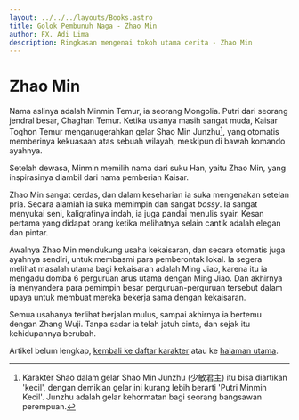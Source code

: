 ```yaml
---
layout: ../../../layouts/Books.astro
title: Golok Pembunuh Naga - Zhao Min
author: FX. Adi Lima
description: Ringkasan mengenai tokoh utama cerita - Zhao Min
---
```


# Zhao Min

Nama aslinya adalah Minmin Temur, ia seorang Mongolia. Putri dari seorang jendral besar, Chaghan Temur. Ketika usianya
masih sangat muda, Kaisar Toghon Temur menganugerahkan gelar Shao Min Junzhu[^shaomin], yang otomatis memberinya kekuasaan atas
sebuah wilayah, meskipun di bawah komando ayahnya.

Setelah dewasa, Minmin memilih nama dari suku Han, yaitu Zhao Min, yang inspirasinya diambil dari nama pemberian Kaisar.


[^shaomin]: Karakter Shao dalam gelar Shao Min Junzhu (少敏君主) itu bisa diartikan 'kecil', dengan demikian gelar ini kurang lebih berarti 'Putri Minmin Kecil'. Junzhu adalah gelar kehormatan bagi seorang bangsawan perempuan.

Zhao Min sangat cerdas, dan dalam keseharian ia suka mengenakan setelan pria. Secara alamiah ia suka memimpin dan sangat
_bossy_. Ia sangat menyukai seni, kaligrafinya indah, ia juga pandai menulis syair. Kesan pertama yang didapat orang ketika
melihatnya selain cantik adalah elegan dan pintar.

Awalnya Zhao Min mendukung usaha kekaisaran, dan secara otomatis juga ayahnya sendiri, untuk membasmi para pemberontak lokal.
Ia segera melihat masalah utama bagi kekaisaran adalah Ming Jiao, karena itu ia mengadu domba 6 perguruan arus utama
dengan Ming Jiao. Dan akhirnya ia menyandera para pemimpin besar perguruan-perguruan tersebut dalam upaya untuk
membuat mereka bekerja sama dengan kekaisaran.

Semua usahanya terlihat berjalan mulus, sampai akhirnya ia bertemu dengan Zhang Wuji. Tanpa sadar ia telah jatuh cinta,
dan sejak itu kehidupannya berubah.

Artikel belum lengkap, [kembali ke daftar karakter](/parts/people) atau ke [halaman utama](/).


